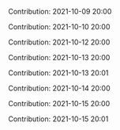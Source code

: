 Contribution: 2021-10-09 20:00

Contribution: 2021-10-10 20:00

Contribution: 2021-10-12 20:00

Contribution: 2021-10-13 20:00

Contribution: 2021-10-13 20:01

Contribution: 2021-10-14 20:00

Contribution: 2021-10-15 20:00

Contribution: 2021-10-15 20:01

